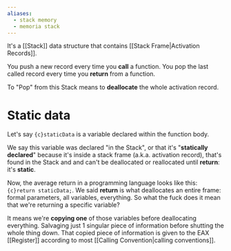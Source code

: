 ```yaml
---
aliases:
  - stack memory
  - memoria stack
---
```


It's a [[Stack]] data structure that contains [[Stack Frame|Activation Records]].

You push a new record every time you **call** a function.
You pop the last called record every time you **return** from a function.

To "Pop" from this Stack means to **deallocate** the whole activation record.

# Static data

Let's say `{c}staticData` is a variable declared within the function body.

We say this variable was declared "in the Stack", or that it's "**statically declared**" because it's inside a stack frame (a.k.a. activation record), that's found in the Stack and and can't be deallocated or reallocated until **return**: it's **static**.

Now, the average return in a programming language looks like this: `{c}return staticData;`.
We said **return** is what deallocates an entire frame: formal parameters, all variables, everything.
So what the fuck does it mean that we're returning a specific variable?

It means we're **copying one** of those variables before deallocating everything. Salvaging just 1 singular piece of information before shutting the whole thing down. That copied piece of information is given to the EAX [[Register]] according to most [[Calling Convention|calling conventions]].